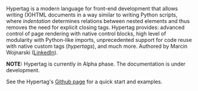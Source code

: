<style type="text/css" rel="stylesheet">
    header h1 { text-transform: uppercase; }

    section {
      /* width: 590px; */
      width: 990px;
    }

    .wrapper {
      /* width: 650px; */
      width: 1050px;
    }

    nav {
      /* margin-left: -580px; */
      margin-left: -780px;
    }

    #banner {
      /* margin-right: -382px; */
      margin-right: -582px;
    }

    #banner .fork {
      /* margin-left: -325px; */
      margin-left: -525px;
    }

    footer {
      /* margin-left: -530px; */
      margin-left: -730px;
    }

    #dummybodyid > header {
      padding-left: 0px;
      padding-right: 0px;
    }
</style>


Hypertag is a modern language for front-end development that allows
writing (X)HTML documents in a way similar to writing Python scripts,
where _indentation_ determines relations between nested elements 
and thus removes the need for explicit closing tags.
Hypertag provides: advanced control of page rendering with
native control blocks, high level of modularity with Python-like imports,
unprecedented support for code reuse with native custom tags (_hypertags_),
and much more. Authored by Marcin Wojnarski ([LinkedIn](http://www.linkedin.com/in/marcinwojnarski)).

**NOTE:** Hypertag is currently in Alpha phase. The documentation is under development.

See the Hypertag's [Github page](https://github.com/mwojnars/hypertag) for a quick start and examples.
